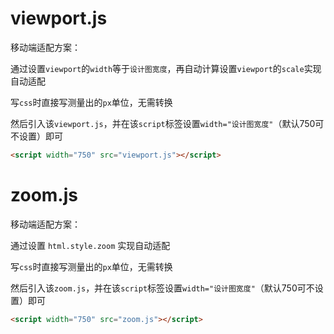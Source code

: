 # viewport.js

移动端适配方案：

通过设置`viewport`的`width`等于`设计图宽度`，再自动计算设置`viewport`的`scale`实现自动适配

写`css`时直接写测量出的`px`单位，无需转换

然后引入该`viewport.js`，并在该`script`标签设置`width="设计图宽度"`（默认750可不设置）即可

```html
<script width="750" src="viewport.js"></script>
```

# zoom.js

移动端适配方案：

通过设置 `html.style.zoom` 实现自动适配

写`css`时直接写测量出的`px`单位，无需转换

然后引入该`zoom.js`，并在该`script`标签设置`width="设计图宽度"`（默认750可不设置）即可

```html
<script width="750" src="zoom.js"></script>
```
